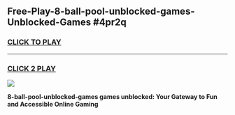 
## Free-Play-8-ball-pool-unblocked-games-Unblocked-Games #4pr2q
<h3>
<a href="https://news.freeplayer.one?title=8-ball-pool-unblocked-games&ref=8M">CLICK TO PLAY</a></h3>
<hr>

<h3>
<a href="https://news.freeplayer.one?title=8-ball-pool-unblocked-games&ref=8M">CLICK 2 PLAY</a>
  
</h3>

<a href="https://news.freeplayer.one?title=8-ball-pool-unblocked-games&ref=8M"><img src="https://clearcache.store/games.png"></a>


**8-ball-pool-unblocked-games games unblocked: Your Gateway to Fun and Accessible Online Gaming**
